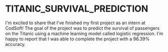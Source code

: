 # TITANIC_SURVIVAL_PREDICTION
I'm excited to share that I've finished my first project as an intern at CodSoft! The goal of the project was to predict the survival of passengers on the Titanic using a machine learning model called logistic regression.    I'm happy to report that I was able to complete the project with a 96.39% accuracy. 
